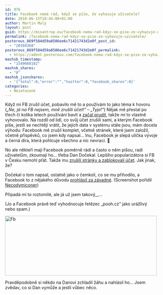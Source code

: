 ```yaml
---
id: 976
title: Facebook nemá rád, když se píše, že vyhazuje uživatele?
date: 2010-06-15T18:44:00+01:00
author: Martin Malý
layout: post
guid: https://misantrop.eu/facebook-nema-rad-kdyz-se-pise-ze-vyhazuje-uzivatele/
permalink: /facebook-nema-rad-kdyz-se-pise-ze-vyhazuje-uzivatele/
posterous_869f584d59a8506ee6c71421743d2e0f_post_id:
  - "20394368"
posterous_869f584d59a8506ee6c71421743d2e0f_permalink:
  - https://adent.posterous.com/facebook-nema-rad-kdyz-se-pise-ze-vyhazuje-uz
mashsb_timestamp:
  - "1549660102"
mashsb_shares:
  - "0"
mashsb_jsonshares:
  - '{"total":0,"error":"","twitter":0,"facebook_shares":0}'
categories:
  - Nezařazené
---
```

Když mi FB zrušil účet, pobavilo mě to a používám to jako téma k hovoru (_&#8222;Ne, já na FB nejsem, mně zrušili účet!&#8220; &#8211; &#8222;Tyjo!&#8220;_) Nějak mě přestal po třech či kolika letech používání bavit a [začal prudit](https://strucny.misantrop.eu/facebook-prudi-cim-dal-vic), takže mi to vlastně vyhovovalo. Na rozdíl od lidí, co svůj účet zrušili sami, a kterým Facebook píše, jestli se nechtějí vrátit, že jejich data v systému stále jsou, mám docela výhodu: Facebook mě zrušil komplet, včetně stránek, které jsem založil, včetně příspěvků, co jsem kdy napsal&#8230; Inu, Facebook je slepá ulička vývoje a černá díra, která pohlcuje všechno a nic nevrací. 🙂

No ale někteří mají Facebook poměrně rádi a často o něm píšou, radí uživatelům, zkoumají ho&#8230; třeba Dan Dočekal. Lepšího popularizátora si FB v Česku nemohl přát. Takže mu [zrušili stránky a zablokovali účet](https://pooh.cz/pooh/a.asp?a=2016111). Jak jinak, že?

Dočekal o tom napsal, ostatně jako o čemkoli, co se mu přihodilo, a Facebook to z nějakého důvodu [prohlásil za závadné](https://o.imm.io/HFq.png). (Screenshot pořídil [Necodymiconer](https://twitter.com/necodymiconer/statuses/16242040683))

Připadá mi to roztomilé, ale já už jsem takový__&#8230;

(Jo a Facebook právě teď vyhodnocuje řetězec &#8222;pooh.cz&#8220; jako urážlivý nebo spam.)

<div class='p_embed p_image_embed'>
  <a href="https://getfile3.posterous.com/getfile/files.posterous.com/temp-2010-06-15/lBpvyGxkorqanogIecqHhCgjrmCJHjuHdkuAEvqbruohwopIIkrhymqlBgyv/fb.jpg.scaled1000.jpg"><img alt="Fb" height="197" src="https://misantrop.eu/wp-content/uploads/2010/06/fb.jpg.scaled500.jpg" width="500" /></a>
</div>

Pravděpodobně si někdo na Danovi zchladil žáhu a nahlásil ho&#8230; Jsem zvědav, co si Dan vymůže a jestli vůbec něco.